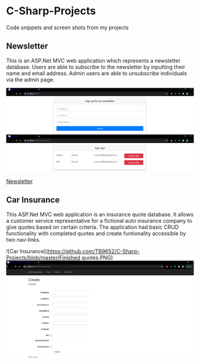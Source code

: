 # C-Sharp-Projects
Code snippets and screen shots from my projects

## Newsletter
This is an ASP.Net MVC web application which represents a newsletter database.  Users are able to subscribe to the newsletter by inputting their name and email address.  Admin users are able to unsubscribe individuals via the admin page.

![Newsletter sign-up](https://github.com/TB9652/C-Sharp-Projects/blob/master/SignUp.PNG)
![Newsletter sign-up](https://github.com/TB9652/C-Sharp-Projects/blob/master/Unsubscribe.PNG)

[Newsletter](https://github.com/TB9652/C-Sharp-Projects/tree/master/NewsletterAppMVC)

## Car Insurance
This ASP.Net MVC web application is an insurance quote database.  It allows a customer service representative for a fictional auto insurance company to give quotes based on certain criteria.  The application had basic CRUD functionality with completed quotes and create funtionality accessible by two nav-links.

![Car Insurance](https://github.com/TB9652/C-Sharp-Projects/blob/master/Finished quotes.PNG)
![Car Insurance](https://github.com/TB9652/C-Sharp-Projects/blob/master/Create.PNG)
